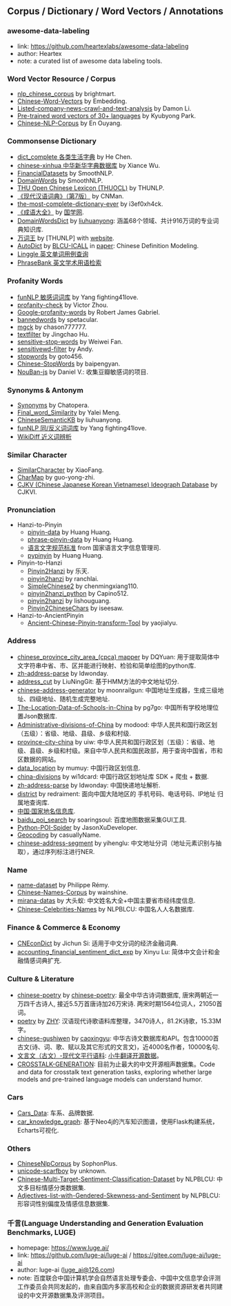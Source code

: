 ## **Corpus / Dictionary / Word Vectors / Annotations**


### awesome-data-labeling
  * link: https://github.com/heartexlabs/awesome-data-labeling
  * author: Heartex
  * note: a curated list of awesome data labeling tools.

### Word Vector Resource / Corpus
  * [nlp_chinese_corpus](https://github.com/brightmart/nlp_chinese_corpus) by brightmart.
  * [Chinese-Word-Vectors](https://github.com/Embedding/Chinese-Word-Vectors) by Embedding.
  * [Listed-company-news-crawl-and-text-analysis](https://github.com/DemonDamon/Listed-company-news-crawl-and-text-analysis) by Damon Li.
  * [Pre-trained word vectors of 30+ languages](https://github.com/Kyubyong/wordvectors) by Kyubyong Park.
  * [Chinese-NLP-Corpus](https://github.com/OYE93/Chinese-NLP-Corpus) by En Ouyang.

### Commonsense Dictionary
  * [dict_complete 各类生活字典](https://github.com/hee0624/dict_complete) by He Chen.
  * [chinese-xinhua 中华新华字典数据库](https://github.com/pwxcoo/chinese-xinhua) by Xiance Wu.
  * [FinancialDatasets](https://github.com/smoothnlp/FinancialDatasets) by SmoothNLP.
  * [DomainWords](https://github.com/smoothnlp/DomainWords) by SmoothNLP.
  * [THU Open Chinese Lexicon (THUOCL)](https://github.com/thunlp/THUOCL) by THUNLP.
  * [《现代汉语词典》（第7版）](https://github.com/CNMan/XDHYCD7th) by CNMan.
  * [the-most-complete-dictionary-ever](https://github.com/i3ef0xh4ck/the-most-complete-dictionary-ever) by i3ef0xh4ck.
  * [《成语大全》](http://www.guoxue.com/chengyu/CYML.htm) by [国学网](www.guoxue.com).
  * [DomainWordsDict](https://github.com/liuhuanyong/DomainWordsDict) by [liuhuanyong](https://github.com/liuhuanyong): 涵盖68个领域、共计916万词的专业词典知识库.
  * [万词王](https://github.com/thunlp/WantWords) by [THUNLP] with [website](https://wantwords.thunlp.org/).
  * [AutoDict](https://github.com/blcuicall/AutoDict) by [BLCU-ICALL](https://github.com/blcuicall) in [paper](https://arxiv.org/abs/1905.06512): Chinese Definition Modeling.
  * [Linggle 英文单词用例查询](https://linggle.com/)
  * [PhraseBank 英文学术用语检索](https://www.phrasebank.manchester.ac.uk/)
  
### Profanity Words
  * [funNLP 敏感词词库](https://github.com/fighting41love/funNLP) by Yang fighting41love.
  * [profanity-check](https://github.com/vzhou842/profanity-check) by Victor Zhou.
  * [Google-profanity-words](https://github.com/RobertJGabriel/Google-profanity-words) by Robert James Gabriel.
  * [bannedwords](https://github.com/spetacular/bannedwords) by spetacular.
  * [mgck](https://github.com/chason777777/mgck) by chason777777.
  * [textfilter](https://github.com/observerss/textfilter) by Jingchao Hu.
  * [sensitive-stop-words](https://github.com/fwwdn/sensitive-stop-words) by Weiwei Fan.
  * [sensitivewd-filter](https://github.com/andyzty/sensitivewd-filter) by Andy.
  * [stopwords](https://github.com/goto456/stopwords) by goto456.
  * [Chinese-StopWords](https://github.com/baipengyan/Chinese-StopWords) by baipengyan.
  * [NouBan-js](https://github.com/drrouen/NouBan-js) by Daniel V.: 收集豆瓣敏感词的项目.

### Synonyms & Antonym
  * [Synonyms](https://github.com/chatopera/Synonyms) by Chatopera.
  * [Final_word_Similarity](https://github.com/yaleimeng/Final_word_Similarity) by Yalei Meng.
  * [ChineseSemanticKB](https://github.com/liuhuanyong/ChineseSemanticKB) by liuhuanyong.
  * [funNLP 同/反义词词库](https://github.com/fighting41love/funNLP) by Yang fighting41love.
  * [WikiDiff 近义词辨析](https://wikidiff.com/)

### Similar Character
  * [SimilarCharacter](https://github.com/contr4l/SimilarCharacter) by XiaoFang.
  * [CharMap](https://github.com/guo-yong-zhi/CharMap) by guo-yong-zhi.
  * [CJKV (Chinese Japanese Korean Vietnamese) Ideograph Database](https://github.com/cjkvi) by CJKVI.

### Pronunciation
  * Hanzi-to-Pinyin
    - [pinyin-data](https://github.com/mozillazg/pinyin-data) by Huang Huang.
    - [phrase-pinyin-data](https://github.com/mozillazg/phrase-pinyin-data) by Huang Huang.
    - [语言文字规范标准](http://www.moe.gov.cn/s78/A19/A19_ztzl/ztzl_yywzgfbz/) from 国家语言文字信息管理司.
    - [pypinyin](https://pypi.org/project/pypinyin/) by Huang Huang.
  * Pinyin-to-Hanzi
    - [Pinyin2Hanzi](https://github.com/letiantian/Pinyin2Hanzi) by 乐天.
    - [pinyin2hanzi](https://github.com/ranchlai/pinyin2hanzi) by ranchlai.
    - [SimpleChinese2](https://github.com/chenmingxiang110/SimpleChinese2) by chenmingxiang110.
    - [pinyin2hanzi_python](https://github.com/Capino512/pinyin2hanzi_python) by Capino512.
    - [pinyin2hanzi](https://github.com/lishouguang/pinyin2hanzi) by lishouguang.
    - [Pinyin2ChineseChars](https://github.com/iseesaw/Pinyin2ChineseChars) by iseesaw.
  * Hanzi-to-AncientPinyin
    - [Ancient-Chinese-Pinyin-transform-Tool](https://github.com/yaojialyu/Ancient-Chinese-Pinyin-transform-Tool) by yaojialyu.
  
### Address
  * [chinese_province_city_area_(cpca) mapper](https://github.com/DQinYuan/chinese_province_city_area_mapper) by DQYuan: 用于提取简体中文字符串中省、市、区并能进行映射、检验和简单绘图的python库.
  * [zh-address-parse](https://github.com/ldwonday/zh-address-parse) by ldwonday.
  * [address_cut](https://github.com/LiuNingGit/address_cut) by LiuNingGit: 基于HMM方法的中文地址切分.
  * [chinese-address-generator](https://github.com/moonrailgun/chinese-address-generator) by moonrailgun: 中国地址生成器，生成三级地址、四级地址、随机生成完整地址.
  * [The-Location-Data-of-Schools-in-China](https://github.com/pg7go/The-Location-Data-of-Schools-in-China) by pg7go: 中国所有学校地理位置Json数据库.
  * [Administrative-divisions-of-China](https://github.com/modood/Administrative-divisions-of-China) by modood: 中华人民共和国行政区划（五级）：省级、地级、县级、乡级和村级.
  * [province-city-china](https://github.com/uiwjs/province-city-china) by uiw: 中华人民共和国行政区划（五级）：省级、地级、县级、乡级和村级。来自中华人民共和国民政部，用于查询中国省，市和区数据的网站。
  * [data_location](https://github.com/mumuy/data_location) by mumuy: 中国行政区划信息.
  * [china-divisions](https://github.com/wi1dcard/china-divisions) by wi1dcard: 中国行政区划地址库 SDK + 爬虫 + 数据.
  * [zh-address-parse](https://github.com/ldwonday/zh-address-parse) by ldwonday: 中国快递地址解析.
  * [district](https://github.com/redraiment/district) by redraiment: 面向中国大陆地区的 手机号码、电话号码、IP地址 归属地查询库.
  * [中国·国家地名信息库](http://dmfw.mca.gov.cn/index.html).
  * [baidu_poi_search](https://github.com/soaringsoul/baidu_poi_search) by soaringsoul: 百度地图数据采集GUI工具.
  * [Python-POI-Spider](https://github.com/JasonXuDeveloper/Python-POI-Spider) by JasonXuDeveloper.
  * [Geocoding](https://github.com/casuallyName/Geocoding) by casuallyName.
  * [chinese-address-segment](https://github.com/yihenglu/chinese-address-segment) by yihenglu: 中文地址分词（地址元素识别与抽取），通过序列标注进行NER.

### Name
  * [name-dataset](https://github.com/philipperemy/name-dataset) by Philippe Rémy.
  * [Chinese-Names-Corpus](https://github.com/wainshine/Chinese-Names-Corpus) by wainshine.
  * [mirana-datas](https://github.com/yiifaa/mirana-datas) by 大头蚁: 中文姓名大全+中国主要省市经纬度信息.
  * [Chinese-Celebrities-Names](https://github.com/NLPBLCU/Chinese-Celebrities-Names) by NLPBLCU: 中国名人人名数据库.

### Finance & Commerce & Economy
  * [CNEconDict](https://github.com/sijichun/CNEconDict) by Jichun Si: 适用于中文分词的经济金融词典.
  * [accounting_financial_sentiment_dict_exp](https://github.com/nanabunny/accounting_financial_sentiment_dict_exp) by Xinyu Lu: 简体中文会计和金融情感词典扩充.

### Culture & Literature
  * [chinese-poetry](https://github.com/chinese-poetry/chinese-poetry) by [chinese-poetry](https://shici.store/huajianji/): 最全中华古诗词数据库, 唐宋两朝近一万四千古诗人, 接近5.5万首唐诗加26万宋诗. 两宋时期1564位词人，21050首词。
  * [poetry](https://github.com/sheepzh/poetry) by [ZHY](https://github.com/sheepzh): 汉语现代诗歌语料库整理，3470诗人，81.2K诗歌，15.33M字。
  * [chinese-gushiwen](https://github.com/caoxingyu/chinese-gushiwen) by [caoxingyu](https://github.com/caoxingyu): 中华古诗文数据库和API。包含10000首古文(诗、词、歌、赋以及其它形式的文言文)，近4000名作者，10000名句.
  * [文言文（古文）-现代文平行语料](https://mp.weixin.qq.com/s/kXzg7YRTTecM2vpQU7fL7Q): [小牛翻译开源数据](https://github.com/NiuTrans/Classical-Modern)。
  * [CROSSTALK-GENERATION](https://github.com/anonNo2/crosstalk-generation): 目前为止最大的中文开源相声数据集。Code and data for crosstalk text generation tasks, exploring whether large models and pre-trained language models can understand humor.

### Cars
  * [Cars_Data](https://github.com/utf6/Cars_Data): 车系、品牌数据.
  * [car_knowledge_graph](https://github.com/luxuantao/car_knowledge_graph): 基于Neo4j的汽车知识图谱，使用Flask构建系统，Echarts可视化.

### Others
  * [ChineseNlpCorpus](https://github.com/SophonPlus/ChineseNlpCorpus) by SophonPlus.
  * [unicode-scarfboy](https://unicode.scarfboy.com/) by unknown.
  * [Chinese-Multi-Target-Sentiment-Classification-Dataset](https://github.com/NLPBLCU/Chinese-Multi-Target-Sentiment-Classification-Dataset) by NLPBLCU: 中文多目标情感分类数据集.
  * [Adjectives-list-with-Gendered-Skewness-and-Sentiment](https://github.com/NLPBLCU/Adjectives-list-with-Gendered-Skewness-and-Sentiment) by NLPBLCU: 形容词性别偏度及情感信息数据集.

### 千言(Language Understanding and Generation Evaluation Benchmarks, LUGE)
  * homepage: https://www.luge.ai/
  * link: https://github.com/luge-ai/luge-ai / https://gitee.com/luge-ai/luge-ai
  * author: luge-ai (luge_ai@126.com)
  * note: 百度联合中国计算机学会自然语言处理专委会、中国中文信息学会评测工作委员会共同发起的，由来自国内多家高校和企业的数据资源研发者共同建设的中文开源数据集及评测项目。
